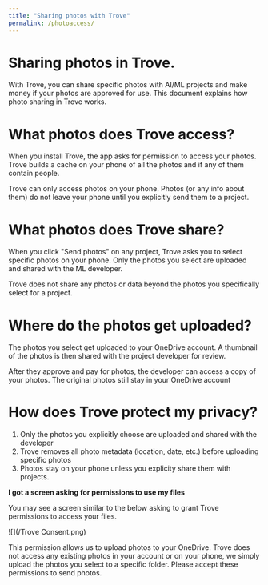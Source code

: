 ```yaml
---
title: "Sharing photos with Trove"
permalink: /photoaccess/
---
```

# Sharing photos in Trove.

With Trove, you can share specific photos with AI/ML projects and make money if your photos are approved for use. This document explains how photo sharing in Trove works.

# What photos does Trove access?

When you install Trove, the app asks for permission to access your photos. Trove builds a cache on your phone of all the photos and if any of them contain people.

Trove can only access photos on your phone. Photos (or any info about them) do not leave your phone until you explicitly send them to a project.

# What photos does Trove share?

When you click "Send photos" on any project, Trove asks you to select specific photos on your phone. Only the photos you select are uploaded and shared with the ML developer.

Trove does not share any photos or data beyond the photos you specifically select for a project.

# Where do the photos get uploaded?

The photos you select get uploaded to your OneDrive account. A thumbnail of the photos is then shared with the project developer for review.

After they approve and pay for photos, the developer can access a copy of your photos. The original photos still stay in your OneDrive account

# How does Trove protect my privacy?

1. Only the photos you explicitly choose are uploaded and shared with the developer
2. Trove removes all photo metadata (location, date, etc.) before uploading specific photos
3. Photos stay on your phone unless you explicity share them with projects.

**I got a screen asking for permissions to use my files**

You may see a screen similar to the below asking to grant Trove permissions to access your files.

![](/Trove Consent.png)

This permission allows us to upload photos to your OneDrive. Trove does not access any existing photos in your account or on your phone, we simply upload the photos you select to a specific folder. Please accept these permissions to send photos.
  
  
